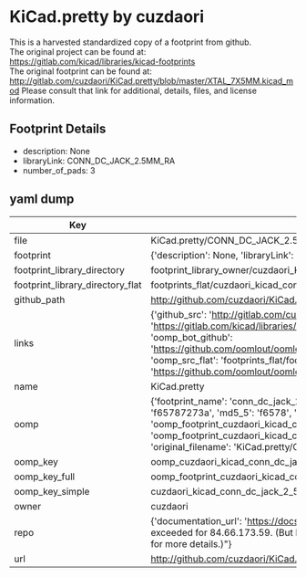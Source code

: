 # KiCad.pretty by cuzdaori  
This is a harvested standardized copy of a footprint from github.  
The original project can be found at:  
https://gitlab.com/kicad/libraries/kicad-footprints  
The original footprint can be found at:
http://gitlab.com/cuzdaori/KiCad.pretty/blob/master/XTAL_7X5MM.kicad_mod
Please consult that link for additional, details, files, and license information.  
## Footprint Details
* description: None  
* libraryLink: CONN_DC_JACK_2.5MM_RA  
* number_of_pads: 3  
## yaml dump  
| Key | Value |  
| --- | --- |  
| file | KiCad.pretty/CONN_DC_JACK_2.5MM_RA.kicad_mod |  
| footprint | {'description': None, 'libraryLink': 'CONN_DC_JACK_2.5MM_RA', 'number_of_pads': 3} |  
| footprint_library_directory | footprint_library_owner/cuzdaori_KiCad.pretty |  
| footprint_library_directory_flat | footprints_flat/cuzdaori_kicad_conn_dc_jack_2_5mm_ra/working |  
| github_path | http://github.com/cuzdaori/KiCad.pretty/blob/master/CONN_DC_JACK_2.5MM_RA.kicad_mod |  
| links | {'github_src': 'http://gitlab.com/cuzdaori/KiCad.pretty/blob/master/XTAL_7X5MM.kicad_mod', 'github_src_repo': 'https://gitlab.com/kicad/libraries/kicad-footprints', 'oomp_bot': 'footprints/cuzdaori_kicad_conn_dc_jack_2_5mm_ra/working', 'oomp_bot_github': 'https://github.com/oomlout/oomlout_oomp_footprint_bot/tree/main/footprints/cuzdaori_kicad_conn_dc_jack_2_5mm_ra/working', 'oomp_src_flat': 'footprints_flat/footprints_flat/cuzdaori_kicad_conn_dc_jack_2_5mm_ra/working', 'oomp_src_flat_github': 'https://github.com/oomlout/oomlout_oomp_footprint_src/tree/main/footprints_flat/cuzdaori_kicad_conn_dc_jack_2_5mm_ra/working'} |  
| name | KiCad.pretty |  
| oomp | {'footprint_name': 'conn_dc_jack_2_5mm_ra', 'library_name': 'kicad', 'md5': 'f65787273afc23f0f045adb1e246a53f', 'md5_10': 'f65787273a', 'md5_5': 'f6578', 'md5_6': 'f65787', 'oomp_key': 'oomp_cuzdaori_kicad_conn_dc_jack_2_5mm_ra', 'oomp_key_extra': 'oomp_footprint_cuzdaori_kicad_conn_dc_jack_2_5mm_ra', 'oomp_key_full': 'oomp_footprint_cuzdaori_kicad_conn_dc_jack_2_5mm_ra_f65787', 'oomp_key_simple': 'cuzdaori_kicad_conn_dc_jack_2_5mm_ra', 'original_filename': 'KiCad.pretty/CONN_DC_JACK_2.5MM_RA.kicad_mod', 'owner_name': 'cuzdaori'} |  
| oomp_key | oomp_cuzdaori_kicad_conn_dc_jack_2_5mm_ra |  
| oomp_key_full | oomp_footprint_cuzdaori_kicad_conn_dc_jack_2_5mm_ra |  
| oomp_key_simple | cuzdaori_kicad_conn_dc_jack_2_5mm_ra |  
| owner | cuzdaori |  
| repo | {'documentation_url': 'https://docs.github.com/rest/overview/resources-in-the-rest-api#rate-limiting', 'message': "API rate limit exceeded for 84.66.173.59. (But here's the good news: Authenticated requests get a higher rate limit. Check out the documentation for more details.)"} |  
| url | http://github.com/cuzdaori/KiCad.pretty |  

